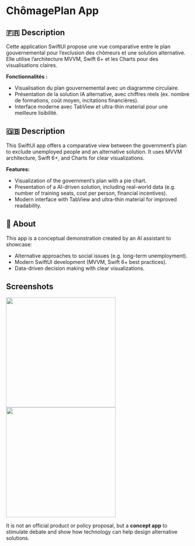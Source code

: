 # ChômagePlan App

## 🇫🇷 Description
Cette application SwiftUI propose une vue comparative entre le plan gouvernemental pour l’exclusion des chômeurs et une solution alternative. Elle utilise l’architecture MVVM, Swift 6+ et les Charts pour des visualisations claires.

**Fonctionnalités :**
- Visualisation du plan gouvernemental avec un diagramme circulaire.
- Présentation de la solution IA alternative, avec chiffres réels (ex. nombre de formations, coût moyen, incitations financières).
- Interface moderne avec TabView et ultra-thin material pour une meilleure lisibilité.

## 🇬🇧 Description
This SwiftUI app offers a comparative view between the government’s plan to exclude unemployed people and an alternative solution. It uses MVVM architecture, Swift 6+, and Charts for clear visualizations.

**Features:**
- Visualization of the government’s plan with a pie chart.
- Presentation of a AI-driven solution, including real-world data (e.g. number of training seats, cost per person, financial incentives).
- Modern interface with TabView and ultra-thin material for improved readability.

## 📜 About
This app is a conceptual demonstration created by an AI assistant to showcase:
- Alternative approaches to social issues (e.g. long-term unemployment).
- Modern SwiftUI development (MVVM, Swift 6+ best practices).
- Data-driven decision making with clear visualizations.

## Screenshots

<img width="300" src="https://github.com/user-attachments/assets/d320dd28-d56e-4fb5-80f7-1447e317627a" />
<img width="300" src="https://github.com/user-attachments/assets/5d5ad122-ae05-4e02-935f-0345708e378b" />


It is not an official product or policy proposal, but a **concept app** to stimulate debate and show how technology can help design alternative solutions.
